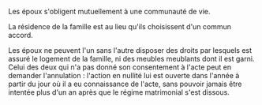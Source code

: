   
 Les époux s'obligent mutuellement à une communauté de vie.  

  
 La résidence de la famille est au lieu qu'ils choisissent d'un commun accord.  

  
 Les époux ne peuvent l'un sans l'autre disposer des droits par lesquels est assuré le logement de la famille, ni des meubles meublants dont il est garni. Celui des deux qui n'a pas donné son consentement à l'acte peut en demander l'annulation : l'action en nullité lui est ouverte dans l'année à partir du jour où il a eu connaissance de l'acte, sans pouvoir jamais être intentée plus d'un an après que le régime matrimonial s'est dissous.  
